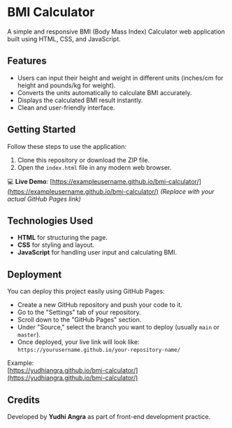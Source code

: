 # BMI Calculator

A simple and responsive BMI (Body Mass Index) Calculator web application built using HTML, CSS, and JavaScript.

## Features
- Users can input their height and weight in different units (inches/cm for height and pounds/kg for weight).
- Converts the units automatically to calculate BMI accurately.
- Displays the calculated BMI result instantly.
- Clean and user-friendly interface.

## Getting Started
Follow these steps to use the application:

1. Clone this repository or download the ZIP file.
2. Open the `index.html` file in any modern web browser.

💻 **Live Demo**: [https://exampleusername.github.io/bmi-calculator/](https://exampleusername.github.io/bmi-calculator/) *(Replace with your actual GitHub Pages link)*

## Technologies Used
- **HTML** for structuring the page.
- **CSS** for styling and layout.
- **JavaScript** for handling user input and calculating BMI.

## Deployment
You can deploy this project easily using GitHub Pages:

- Create a new GitHub repository and push your code to it.
- Go to the "Settings" tab of your repository.
- Scroll down to the "GitHub Pages" section.
- Under "Source," select the branch you want to deploy (usually `main` or `master`).
- Once deployed, your live link will look like:  
  `https://yourusername.github.io/your-repository-name/`

Example:  
[https://yudhiangra.github.io/bmi-calculator/](https://yudhiangra.github.io/bmi-calculator/)

## Credits
Developed by **Yudhi Angra** as part of front-end development practice.
